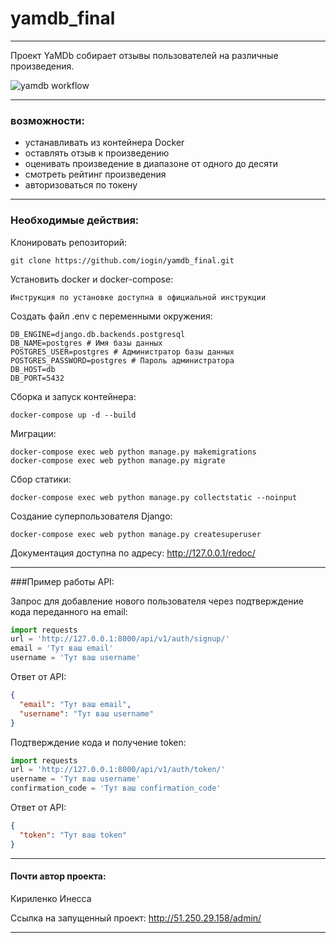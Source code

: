# yamdb_final
***
Проект YaMDb собирает отзывы пользователей на различные произведения.

![yamdb workflow](https://github.com/kinessa/yamdb_final/workflows/yamdb_workflow/badge.svg)
***
### возможности:
* устанавливать из контейнера Docker
* оставлять отзыв к произведению
* оценивать произведение в диапазоне от одного до десяти 
* смотреть рейтинг произведения
* авторизоваться по токену
*** 
### Необходимые действия:


Клонировать репозиторий:

```
git clone https://github.com/iogin/yamdb_final.git
```

Установить docker и docker-compose:

```
Инструкция по установке доступна в официальной инструкции
```
Создать файл .env с переменными окружения:

```
DB_ENGINE=django.db.backends.postgresql
DB_NAME=postgres # Имя базы данных
POSTGRES_USER=postgres # Администратор базы данных
POSTGRES_PASSWORD=postgres # Пароль администратора
DB_HOST=db
DB_PORT=5432
```
Сборка и запуск контейнера:

```
docker-compose up -d --build
```
Миграции:

```
docker-compose exec web python manage.py makemigrations
docker-compose exec web python manage.py migrate
```

Сбор статики:

```
docker-compose exec web python manage.py collectstatic --noinput
```

Создание суперпользователя Django:

```
docker-compose exec web python manage.py createsuperuser
```



Документация доступна по адресу:
http://127.0.0.1/redoc/
***
###Пример работы API:

Запрос для добавление нового пользователя через подтверждение кода переданного на email:
```python
import requests
url = 'http://127.0.0.1:8000/api/v1/auth/signup/'
email = 'Тут ваш email'
username = 'Тут ваш username'
```
Ответ от API:
```json
{
  "email": "Тут ваш email", 
  "username": "Тут ваш username"
}
```
Подтверждение кода и получение token:
```python
import requests
url = 'http://127.0.0.1:8000/api/v1/auth/token/'
username = 'Тут ваш username'
confirmation_code = 'Тут ваш confirmation_code'
```
Ответ от API:
```json
{
  "token": "Тут ваш token"
}
```
***
#### Почти автор проекта:
Кириленко Инесса

Ссылка на запущенный проект:
http://51.250.29.158/admin/
***
